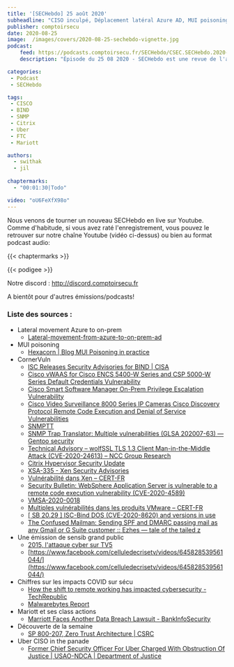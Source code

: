 ```yaml
---
title: '[SECHebdo] 25 août 2020'
subheadline: "CISO inculpé, Déplacement latéral Azure AD, MUI poisoning, Maturité et COVID-19, Sensibilisation, CornerVuln, NIST Zero Trust, etc."
publisher: comptoirsecu
date: 2020-08-25
image:  /images/covers/2020-08-25-sechebdo-vignette.jpg
podcast:
    feed: https://podcasts.comptoirsecu.fr/SECHebdo/CSEC.SECHebdo.2020-08-25.m4a
    description: "Épisode du 25 08 2020 - SECHebdo est une revue de l'actualité cybersécurité réalisée en live sur Youtube, généralement le mardi soir."

categories:
 - Podcast
 - SECHebdo

tags:
 - CISCO
 - BIND
 - SNMP 
 - Citrix
 - Uber
 - FTC
 - Mariott 

authors:
  - swithak
  - jil
  
chaptermarks:
  - "00:01:30|Todo"

video: "oU6FeXfX98o"
---
```


Nous venons de tourner un nouveau SECHebdo en live sur Youtube. Comme d'habitude, si vous avez raté l'enregistrement, vous pouvez le retrouver sur notre chaîne Youtube (vidéo ci-dessus) ou bien au format podcast audio:

{{< chaptermarks >}}

{{< podigee >}}

Notre discord : <http://discord.comptoirsecu.fr>

A bientôt pour d'autres émissions/podcasts!

### Liste des sources :


*  Lateral movement Azure to on-prem
	* [Lateral-movement-from-azure-to-on-prem-ad](https://posts.specterops.io/death-from-above-lateral-movement-from-azure-to-on-prem-ad-d18cb3959d4d)
*  MUI poisoning
	* [Hexacorn | Blog   MUI Poisoning in practice](https://www.hexacorn.com/blog/2020/08/22/mui-poisoning-in-practice/)
*  CornerVuln
	* [ISC Releases Security Advisories for BIND  | CISA](https://us-cert.cisa.gov/ncas/current-activity/2020/08/21/isc-releases-security-advisories-bind)
	* [Cisco vWAAS for Cisco ENCS 5400-W Series and CSP 5000-W Series Default Credentials Vulnerability](https://tools.cisco.com/security/center/content/CiscoSecurityAdvisory/cisco-sa-waas-encsw-cspw-cred-hZzL29A7)
	* [Cisco Smart Software Manager On-Prem Privilege Escalation Vulnerability](https://tools.cisco.com/security/center/content/CiscoSecurityAdvisory/cisco-sa-smart-priv-esca-nqwxXWBu)
	* [Cisco Video Surveillance 8000 Series IP Cameras Cisco Discovery Protocol Remote Code Execution and Denial of Service Vulnerabilities](https://tools.cisco.com/security/center/content/CiscoSecurityAdvisory/cisco-sa-ipcameras-rce-dos-uPyJYxN3)
	* [SNMPTT](http://www.snmptt.org/changelog.shtml)
	* [SNMP Trap Translator: Multiple vulnerabilities (GLSA 202007-63) — Gentoo security](https://security.gentoo.org/glsa/202007-63)
	* [Technical Advisory – wolfSSL TLS 1.3 Client Man-in-the-Middle Attack (CVE-2020-24613) – NCC Group Research](https://research.nccgroup.com/2020/08/24/technical-advisory-wolfssl-tls-1-3-client-man-in-the-middle-attack/)
	* [Citrix Hypervisor Security Update](https://support.citrix.com/article/CTX280451)
	* [XSA-335 - Xen Security Advisories](https://xenbits.xen.org/xsa/advisory-335.html)
	* [Vulnérabilité dans Xen – CERT-FR](https://www.cert.ssi.gouv.fr/avis/CERTFR-2020-AVI-525/)
	* [Security Bulletin:  WebSphere Application Server is vulnerable to a remote code execution vulnerability (CVE-2020-4589)](https://www.ibm.com/support/pages/node/6258333)
	* [VMSA-2020-0018](https://www.vmware.com/security/advisories/VMSA-2020-0018.html)
	* [Multiples vulnérabilités dans les produits VMware – CERT-FR](https://www.cert.ssi.gouv.fr/avis/CERTFR-2020-AVI-520/)
	* [[ SB 20.29 ] ISC-Bind DOS (CVE-2020-8620) and versions in use](https://zero.bs/sb-2029-isc-bind-dos-cve-2020-8620-and-versions-in-use.html)
	* [The Confused Mailman: Sending SPF and DMARC passing mail as any Gmail or G Suite customer :: Ezhes — tale of the tailed z](https://ezh.es/blog/2020/08/the-confused-mailman-sending-spf-and-dmarc-passing-mail-as-any-gmail-or-g-suite-customer/)
*  Une émission de sensib grand public
	* [2015, l'attaque cyber sur TV5](https://www.franceinter.fr/emissions/affaires-sensibles/affaires-sensibles-24-aout-2020)
	* [https://www.facebook.com/celluledecrisetv/videos/645828539561044/](https://www.facebook.com/celluledecrisetv/videos/645828539561044/)
*  Chiffres sur les impacts COVID sur sécu
	* [How the shift to remote working has impacted cybersecurity - TechRepublic](https://www.techrepublic.com/article/how-the-shift-to-remote-working-has-impacted-cybersecurity/)
	* [Malwarebytes Report](https://resources.malwarebytes.com/files/2020/08/Malwarebytes_EnduringFromHome_Report_FINAL.pdf)
*  Mariott et ses class actions
	* [Marriott Faces Another Data Breach Lawsuit - BankInfoSecurity](https://www.bankinfosecurity.com/marriott-faces-another-data-breach-lawsuit-a-14850)
*  Découverte de la semaine
	* [SP 800-207, Zero Trust Architecture | CSRC](https://csrc.nist.gov/publications/detail/sp/800-207/final)
*  Uber CISO in the panade
	* [Former Chief Security Officer For Uber Charged With Obstruction Of Justice | USAO-NDCA | Department of Justice](https://www.justice.gov/usao-ndca/pr/former-chief-security-officer-uber-charged-obstruction-justice)
